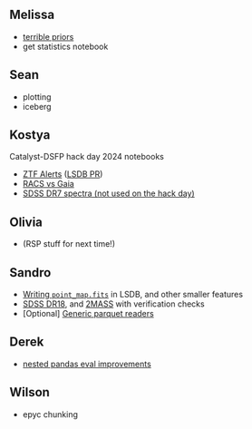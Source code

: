 ## Melissa

- [terrible priors](./terrible_priors.ipynb)
- get statistics notebook

## Sean

- plotting
- iceberg

## Kostya

Catalyst-DSFP hack day 2024 notebooks
- [ZTF Alerts](https://github.com/lincc-frameworks/notebooks_lf/blob/main/catalyst-dsfp-hack-day-2024/ztf-alerts-sne.ipynb) ([LSDB PR](https://github.com/astronomy-commons/lsdb/pull/479))
- [RACS vs Gaia](https://github.com/lincc-frameworks/notebooks_lf/blob/main/catalyst-dsfp-hack-day-2024/racs-gaia.ipynb)
- [SDSS DR7 spectra (not used on the hack day)](https://github.com/lincc-frameworks/notebooks_lf/blob/main/catalyst-dsfp-hack-day-2024/sdss-dr7-spectra.ipynb)

## Olivia

- (RSP stuff for next time!)

## Sandro

- [Writing `point_map.fits`](point_map.ipynb) in LSDB, and other smaller features
- [SDSS DR18](sdss_dr18_specphotoall.ipynb), and [2MASS](2mass.ipynb) with verification checks
- [Optional] [Generic parquet readers](parquet_readers/readers.ipynb)

## Derek

- [nested pandas eval improvements](./nested_pandas_eval.ipynb)

## Wilson

- epyc chunking
